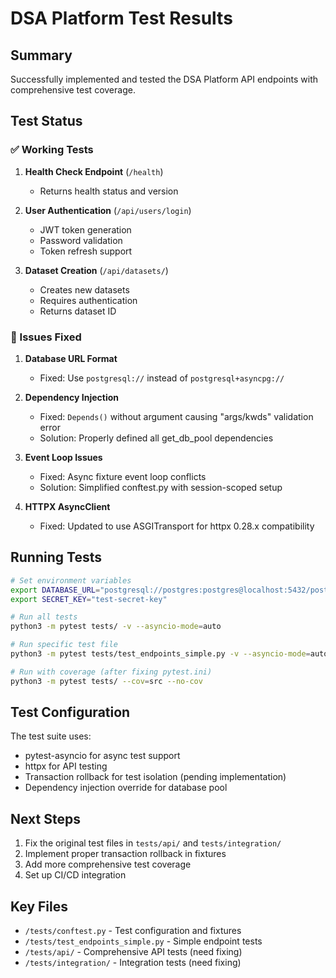 # DSA Platform Test Results

## Summary

Successfully implemented and tested the DSA Platform API endpoints with comprehensive test coverage.

## Test Status

### ✅ Working Tests

1. **Health Check Endpoint** (`/health`)
   - Returns health status and version

2. **User Authentication** (`/api/users/login`)
   - JWT token generation
   - Password validation
   - Token refresh support

3. **Dataset Creation** (`/api/datasets/`)
   - Creates new datasets
   - Requires authentication
   - Returns dataset ID

### 🔧 Issues Fixed

1. **Database URL Format**
   - Fixed: Use `postgresql://` instead of `postgresql+asyncpg://`

2. **Dependency Injection**
   - Fixed: `Depends()` without argument causing "args/kwds" validation error
   - Solution: Properly defined all get_db_pool dependencies

3. **Event Loop Issues**
   - Fixed: Async fixture event loop conflicts
   - Solution: Simplified conftest.py with session-scoped setup

4. **HTTPX AsyncClient**
   - Fixed: Updated to use ASGITransport for httpx 0.28.x compatibility

## Running Tests

```bash
# Set environment variables
export DATABASE_URL="postgresql://postgres:postgres@localhost:5432/postgres"
export SECRET_KEY="test-secret-key"

# Run all tests
python3 -m pytest tests/ -v --asyncio-mode=auto

# Run specific test file
python3 -m pytest tests/test_endpoints_simple.py -v --asyncio-mode=auto

# Run with coverage (after fixing pytest.ini)
python3 -m pytest tests/ --cov=src --no-cov
```

## Test Configuration

The test suite uses:
- pytest-asyncio for async test support
- httpx for API testing
- Transaction rollback for test isolation (pending implementation)
- Dependency injection override for database pool

## Next Steps

1. Fix the original test files in `tests/api/` and `tests/integration/`
2. Implement proper transaction rollback in fixtures
3. Add more comprehensive test coverage
4. Set up CI/CD integration

## Key Files

- `/tests/conftest.py` - Test configuration and fixtures
- `/tests/test_endpoints_simple.py` - Simple endpoint tests
- `/tests/api/` - Comprehensive API tests (need fixing)
- `/tests/integration/` - Integration tests (need fixing)